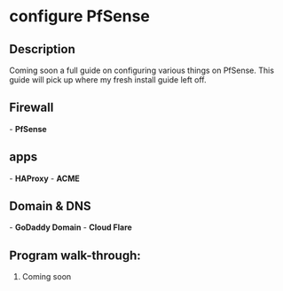 <h1>configure PfSense</h1>

<h2>Description</h2>
Coming soon a full guide on configuring various things on PfSense.
This guide will pick up where my fresh install guide left off.
<br/>

<h2>Firewall</h2>
- <b>PfSense</b>

<h2>apps</h2>
- <b>HAProxy</b>
- <b>ACME</b>

<h2>Domain & DNS</h2>
- <b>GoDaddy Domain</b>
- <b>Cloud Flare</b>

<h2>Program walk-through:</h2>

1. Coming soon<br>

  

